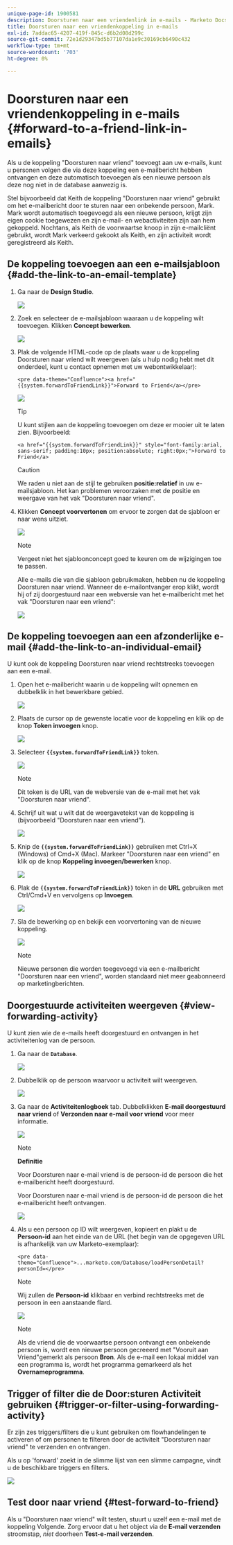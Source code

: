 ```yaml
---
unique-page-id: 1900581
description: Doorsturen naar een vriendenlink in e-mails - Marketo Docs - Productdocumentatie
title: Doorsturen naar een vriendenkoppeling in e-mails
exl-id: 7addac65-4207-419f-845c-d6b2d08d299c
source-git-commit: 72e1d29347bd5b77107da1e9c30169cb6490c432
workflow-type: tm+mt
source-wordcount: '703'
ht-degree: 0%

---
```


# Doorsturen naar een vriendenkoppeling in e-mails {#forward-to-a-friend-link-in-emails}

Als u de koppeling &quot;Doorsturen naar vriend&quot; toevoegt aan uw e-mails, kunt u personen volgen die via deze koppeling een e-mailbericht hebben ontvangen en deze automatisch toevoegen als een nieuwe persoon als deze nog niet in de database aanwezig is.

Stel bijvoorbeeld dat Keith de koppeling &quot;Doorsturen naar vriend&quot; gebruikt om het e-mailbericht door te sturen naar een onbekende persoon, Mark. Mark wordt automatisch toegevoegd als een nieuwe persoon, krijgt zijn eigen cookie toegewezen en zijn e-mail- en webactiviteiten zijn aan hem gekoppeld. Nochtans, als Keith de voorwaartse knoop in zijn e-mailcliënt gebruikt, wordt Mark verkeerd gekookt als Keith, en zijn activiteit wordt geregistreerd als Keith.

## De koppeling toevoegen aan een e-mailsjabloon {#add-the-link-to-an-email-template}

1. Ga naar de **Design Studio**.

   ![](assets/one-8.png)

1. Zoek en selecteer de e-mailsjabloon waaraan u de koppeling wilt toevoegen. Klikken **Concept bewerken**.

   ![](assets/two-7.png)

1. Plak de volgende HTML-code op de plaats waar u de koppeling Doorsturen naar vriend wilt weergeven (als u hulp nodig hebt met dit onderdeel, kunt u contact opnemen met uw webontwikkelaar):

   `<pre data-theme="Confluence"><a href="{{system.forwardToFriendLink}}">Forward to Friend</a></pre>`

   ![](assets/three-7.png)

   >[!TIP]
   >
   >
   >U kunt stijlen aan de koppeling toevoegen om deze er mooier uit te laten zien. Bijvoorbeeld:
   >
   >`<a href="{{system.forwardToFriendLink}}" style="font-family:arial, sans-serif; padding:10px; position:absolute; right:0px;">Forward to Friend</a>`

   >[!CAUTION]
   >
   >We raden u niet aan de stijl te gebruiken **positie:relatief** in uw e-mailsjabloon. Het kan problemen veroorzaken met de positie en weergave van het vak &quot;Doorsturen naar vriend&quot;.

1. Klikken **Concept voorvertonen** om ervoor te zorgen dat de sjabloon er naar wens uitziet.

   ![](assets/four-5.png)

   >[!NOTE]
   >
   >Vergeet niet het sjabloonconcept goed te keuren om de wijzigingen toe te passen.

   Alle e-mails die van die sjabloon gebruikmaken, hebben nu de koppeling Doorsturen naar vriend. Wanneer de e-mailontvanger erop klikt, wordt hij of zij doorgestuurd naar een webversie van het e-mailbericht met het vak &quot;Doorsturen naar een vriend&quot;:

   ![](assets/f2afbox.png)

## De koppeling toevoegen aan een afzonderlijke e-mail {#add-the-link-to-an-individual-email}

U kunt ook de koppeling Doorsturen naar vriend rechtstreeks toevoegen aan een e-mail.

1. Open het e-mailbericht waarin u de koppeling wilt opnemen en dubbelklik in het bewerkbare gebied.

   ![](assets/five-4.png)

1. Plaats de cursor op de gewenste locatie voor de koppeling en klik op de knop **Token invoegen** knop.

   ![](assets/six-2.png)

1. Selecteer **`{{system.forwardToFriendLink}}`** token.

   ![](assets/seven-1.png)

   >[!NOTE]
   >
   >Dit token is de URL van de webversie van de e-mail met het vak &quot;Doorsturen naar vriend&quot;.

1. Schrijf uit wat u wilt dat de weergavetekst van de koppeling is (bijvoorbeeld &quot;Doorsturen naar een vriend&quot;).

   ![](assets/seven-1.png)

1. Knip de **`{{system.forwardToFriendLink}}`** gebruiken met Ctrl+X (Windows) of Cmd+X (Mac). Markeer &quot;Doorsturen naar een vriend&quot; en klik op de knop **Koppeling invoegen/bewerken** knop.

   ![](assets/eight-1.png)

1. Plak de **`{{system.forwardToFriendLink}}`** token in de **URL** gebruiken met Ctrl/Cmd+V en vervolgens op **Invoegen**.

   ![](assets/nine.png)

1. Sla de bewerking op en bekijk een voorvertoning van de nieuwe koppeling.

   ![](assets/ten-1.png)

   >[!NOTE]
   >
   >Nieuwe personen die worden toegevoegd via een e-mailbericht &quot;Doorsturen naar een vriend&quot;, worden standaard niet meer geabonneerd op marketingberichten.

## Doorgestuurde activiteiten weergeven {#view-forwarding-activity}

U kunt zien wie de e-mails heeft doorgestuurd en ontvangen in het activiteitenlog van de persoon.

1. Ga naar de **`Database`**.

   ![](assets/db.png)

1. Dubbelklik op de persoon waarvoor u activiteit wilt weergeven.

   ![](assets/fourteen.png)

1. Ga naar de **Activiteitenlogboek** tab. Dubbelklikken **E-mail doorgestuurd naar vriend** of **Verzonden naar e-mail voor vriend** voor meer informatie.

   ![](assets/fifteen.png)

   >[!NOTE]
   >
   >**Definitie**
   >
   >Voor Doorsturen naar e-mail vriend is de persoon-id de persoon die het e-mailbericht heeft doorgestuurd.
   >
   >Voor Doorsturen naar e-mail vriend is de persoon-id de persoon die het e-mailbericht heeft ontvangen.

   ![](assets/sixteen.png)

1. Als u een persoon op ID wilt weergeven, kopieert en plakt u de **Persoon-id** aan het einde van de URL (het begin van de opgegeven URL is afhankelijk van uw Marketo-exemplaar):

   `<pre data-theme="Confluence">...marketo.com/Database/loadPersonDetail?personId=</pre>`

   >[!NOTE]
   >
   >Wij zullen de **Persoon-id** klikbaar en verbind rechtstreeks met de persoon in een aanstaande flard.

   ![](assets/seventeen.png)

   >[!NOTE]
   >
   >Als de vriend die de voorwaartse persoon ontvangt een onbekende persoon is, wordt een nieuwe persoon gecreeerd met &quot;Vooruit aan Vriend&quot;gemerkt als persoon **Bron**.
   >Als de e-mail een lokaal middel van een programma is, wordt het programma gemarkeerd als het **Overnameprogramma**.

## Trigger of filter die de Door:sturen Activiteit gebruiken {#trigger-or-filter-using-forwarding-activity}

Er zijn zes triggers/filters die u kunt gebruiken om flowhandelingen te activeren of om personen te filteren door de activiteit &quot;Doorsturen naar vriend&quot; te verzenden en ontvangen.

Als u op &#39;forward&#39; zoekt in de slimme lijst van een slimme campagne, vindt u de beschikbare triggers en filters.

![](assets/nineteen.png)

## Test door naar vriend {#test-forward-to-friend}

Als u &quot;Doorsturen naar vriend&quot; wilt testen, stuurt u uzelf een e-mail met de koppeling Volgende. Zorg ervoor dat u het object via de **E-mail verzenden** stroomstap, *niet* doorheen **Test-e-mail verzenden**.
